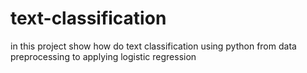 # text-classification
in this project show how do text classification using python from data preprocessing to applying logistic regression 

